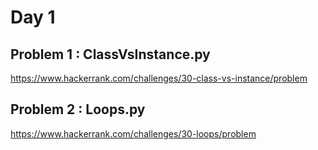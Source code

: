 # Day 1
## Problem 1 : ClassVsInstance.py
https://www.hackerrank.com/challenges/30-class-vs-instance/problem

## Problem 2 : Loops.py
https://www.hackerrank.com/challenges/30-loops/problem

